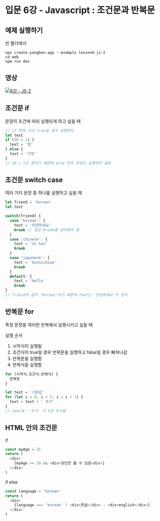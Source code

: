 # 입문 6강 - Javascript : 조건문과 반복문

## 예제 실행하기
빈 폴더에서
```
npx create-yangban-app --example lesson6-js-2
cd web
npm run dev
```

## 영상
[![6강 - JS-2](http://img.youtube.com/vi/BYkvJpicKQI/0.jpg)](http://www.youtube.com/watch?v=BYkvJpicKQI "6강 JS-2")

## 조건문 if
문장이 조건에 따라 실행되게 하고 싶을 때
```javascript
// if 안의 식이 true일 경우 실행한다
let text
if (10 > 1) {
  text = '참'
} else {
  text = '거짓'
}
// 10 > 1은 참이기 때문에 else 안의 문장은 실행되지 않음
```

## 조건문 switch case
여러 가지 문장 중 하나를 실행하고 싶을 때
```javascript
let friend = 'korean'
let text

switch(friend) {
  case 'korean': {
    text = '안녕하세요'
    break // 항상 break를 넣어줘야 함
  }
  case 'chinese': {
    text = 'ni hao'
    break
  }
  case 'japanese': {
    text = 'konnichiwa'
    break
  }
  default: {
    text = 'hello'
    break
}
// friend의 값이 'korean'이기 때문에 text는 '안녕하세요'가 된다
```

## 반복문 for
특정 문장을 여러번 반복해서 실행시키고 싶을 때

실행 순서
1. 시작식이 실행됨
2. 조건식이 true일 경우 반복문을 실행하고 false일 경우 빠져나감
3. 반복문을 실행함
4. 반복식을 실행함
```javascript
for (시작식;조건식;반복식) {
  반복문
}
```

```javascript
let text = '기본값'
for (let i = 0; i < 5; i = i + 1) {
  text = text + ' 추가'
}
// text에 ' 추가' 가 5번 추가됨
```

## HTML 안의 조건문
if
```javascript
const myAge = 25
return (
  <div>
    {myAge >= 20 && <div>성인만 볼 수 있음<div>}
  </div>
)
```

if else
```javascript
const language = 'korean'
return (
  <div>
    {language === 'korean' ? <div>한글</div> : <div>english</div>}
  </div>
)
```
